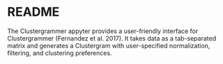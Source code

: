 # README

The Clustergrammer appyter provides a user-friendly interface for Clustergrammer (Fernandez et al. 2017). It takes data as a tab-separated matrix and generates a Clustergram with user-specified normalization, filtering, and clustering preferences.

